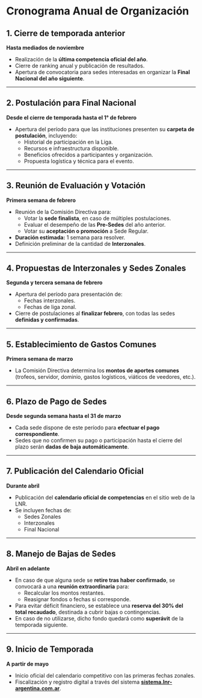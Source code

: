 # Cronograma Anual de Organización

## **1. Cierre de temporada anterior**
**Hasta mediados de noviembre**
- Realización de la **última competencia oficial del año**.  
- Cierre de ranking anual y publicación de resultados.  
- Apertura de convocatoria para sedes interesadas en organizar la **Final Nacional del año siguiente**.

---

## **2. Postulación para Final Nacional**
**Desde el cierre de temporada hasta el 1° de febrero**
- Apertura del período para que las instituciones presenten su **carpeta de postulación**, incluyendo:
  - Historial de participación en la Liga.  
  - Recursos e infraestructura disponible.  
  - Beneficios ofrecidos a participantes y organización.  
  - Propuesta logística y técnica para el evento.  

---

## **3. Reunión de Evaluación y Votación**
**Primera semana de febrero**
- Reunión de la Comisión Directiva para:
  - Votar la **sede finalista**, en caso de múltiples postulaciones.  
  - Evaluar el desempeño de las **Pre-Sedes** del año anterior.  
  - Votar su **aceptación o promoción** a Sede Regular.  
- **Duración estimada:** 1 semana para resolver.  
- Definición preliminar de la cantidad de **Interzonales**.

---

## **4. Propuestas de Interzonales y Sedes Zonales**
**Segunda y tercera semana de febrero**
- Apertura del período para presentación de:
  - Fechas interzonales.  
  - Fechas de liga zonal.  
- Cierre de postulaciones al **finalizar febrero**, con todas las sedes **definidas y confirmadas**.

---

## **5. Establecimiento de Gastos Comunes**
**Primera semana de marzo**
- La Comisión Directiva determina los **montos de aportes comunes** (trofeos, servidor, dominio, gastos logísticos, viáticos de veedores, etc.).  

---

## **6. Plazo de Pago de Sedes**
**Desde segunda semana hasta el 31 de marzo**
- Cada sede dispone de este período para **efectuar el pago correspondiente**.  
- Sedes que no confirmen su pago o participación hasta el cierre del plazo serán **dadas de baja automáticamente**.  

---

## **7. Publicación del Calendario Oficial**
**Durante abril**
- Publicación del **calendario oficial de competencias** en el sitio web de la LNR.  
- Se incluyen fechas de:  
  - Sedes Zonales  
  - Interzonales  
  - Final Nacional  

---

## **8. Manejo de Bajas de Sedes**
**Abril en adelante**
- En caso de que alguna sede se **retire tras haber confirmado**, se convocará a una **reunión extraordinaria** para:
  - Recalcular los montos restantes.  
  - Reasignar fondos o fechas si corresponde.  
- Para evitar déficit financiero, se establece una **reserva del 30% del total recaudado**, destinada a cubrir bajas o contingencias.  
- En caso de no utilizarse, dicho fondo quedará como **superávit** de la temporada siguiente.  

---

## **9. Inicio de Temporada**
**A partir de mayo**
- Inicio oficial del calendario competitivo con las primeras fechas zonales.  
- Fiscalización y registro digital a través del sistema [**sistema.lnr-argentina.com.ar**](https://sistema.lnr-argentina.com.ar).  
